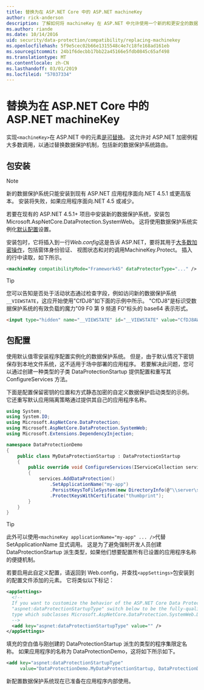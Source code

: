 ```yaml
---
title: 替换为在 ASP.NET Core 中的 ASP.NET machineKey
author: rick-anderson
description: 了解如何将 machineKey 在 ASP.NET 中允许使用一个新的和更安全的数据保护系统。
ms.author: riande
ms.date: 10/14/2016
uid: security/data-protection/compatibility/replacing-machinekey
ms.openlocfilehash: 5f9e5cec02b66e1315548c4e7c18fe168ad161eb
ms.sourcegitcommit: 24b1f6decbb17bb22a45166e5fdb0845c65af498
ms.translationtype: MT
ms.contentlocale: zh-CN
ms.lasthandoff: 03/01/2019
ms.locfileid: "57037334"
---
```

# <a name="replace-the-aspnet-machinekey-in-aspnet-core"></a>替换为在 ASP.NET Core 中的 ASP.NET machineKey

<a name="compatibility-replacing-machinekey"></a>

实现`<machineKey>`在 ASP.NET 中的元素[是可替换](https://blogs.msdn.microsoft.com/webdev/2012/10/23/cryptographic-improvements-in-asp-net-4-5-pt-2/)。 这允许对 ASP.NET 加密例程大多数调用，以通过替换数据保护机制，包括新的数据保护系统路由。

## <a name="package-installation"></a>包安装

> [!NOTE]
> 新的数据保护系统只能安装到现有 ASP.NET 应用程序面向.NET 4.5.1 或更高版本。 安装将失败，如果应用程序面向.NET 4.5 或减少。

若要在现有的 ASP.NET 4.5.1+ 项目中安装新的数据保护系统，安装包 Microsoft.AspNetCore.DataProtection.SystemWeb。 这将使用数据保护系统实例化[默认配置](xref:security/data-protection/configuration/default-settings)设置。

安装包时，它将插入到一行*Web.config*这是告诉 ASP.NET，要将其用于[大多数加密操作](https://blogs.msdn.microsoft.com/webdev/2012/10/23/cryptographic-improvements-in-asp-net-4-5-pt-2/)，包括窗体身份验证、 视图状态和对的调用MachineKey.Protect。 插入的行中读取，如下所示。

```xml
<machineKey compatibilityMode="Framework45" dataProtectorType="..." />
```

>[!TIP]
> 您可以告知是否处于活动状态通过检查字段，例如访问新的数据保护系统`__VIEWSTATE`，这应开始使用"CfDJ8"如下面的示例中所示。 "CfDJ8"是标识受数据保护系统的有效负载的魔力"09 F0 第 9 频道 F0"标头的 base64 表示形式。

```html
<input type="hidden" name="__VIEWSTATE" id="__VIEWSTATE" value="CfDJ8AWPr2EQPTBGs3L2GCZOpk..." />
```

## <a name="package-configuration"></a>包配置

使用默认值零安装程序配置实例化的数据保护系统。 但是，由于默认情况下密钥保存到本地文件系统，这不适用于场中部署的应用程序。 若要解决此问题，您可以通过创建一种类型的子类 DataProtectionStartup 提供配置和重写其 ConfigureServices 方法。

下面是配置保留密钥的位置和方式静态加密的自定义数据保护启动类型的示例。 它还重写默认应用隔离策略通过提供其自己的应用程序名称。

```csharp
using System;
using System.IO;
using Microsoft.AspNetCore.DataProtection;
using Microsoft.AspNetCore.DataProtection.SystemWeb;
using Microsoft.Extensions.DependencyInjection;

namespace DataProtectionDemo
{
    public class MyDataProtectionStartup : DataProtectionStartup
    {
        public override void ConfigureServices(IServiceCollection services)
        {
            services.AddDataProtection()
                .SetApplicationName("my-app")
                .PersistKeysToFileSystem(new DirectoryInfo(@"\\server\share\myapp-keys\"))
                .ProtectKeysWithCertificate("thumbprint");
        }
    }
}
```

>[!TIP]
> 此外可以使用`<machineKey applicationName="my-app" ... />`代替 SetApplicationName 显式调用。 这是为了避免强制开发人员创建 DataProtectionStartup 派生类型，如果他们想要配置所有已设置的应用程序名称的便捷机制。

若要启用此自定义配置，请返回到 Web.config，并查找`<appSettings>`包安装到的配置文件添加的元素。 它将类似以下标记：

```xml
<appSettings>
  <!--
  If you want to customize the behavior of the ASP.NET Core Data Protection stack, set the
  "aspnet:dataProtectionStartupType" switch below to be the fully-qualified name of a
  type which subclasses Microsoft.AspNetCore.DataProtection.SystemWeb.DataProtectionStartup.
  -->
  <add key="aspnet:dataProtectionStartupType" value="" />
</appSettings>
```

填充的空白值与刚创建的 DataProtectionStartup 派生的类型的程序集限定名称。 如果应用程序的名称为 DataProtectionDemo，这将如下所示如下。

```xml
<add key="aspnet:dataProtectionStartupType"
     value="DataProtectionDemo.MyDataProtectionStartup, DataProtectionDemo" />
```

新配置数据保护系统现在已准备在应用程序内部使用。
